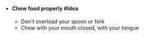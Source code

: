 - #### Chew food properly #Idea
	- Don't overload your spoon or fork
	- Chew with your mouth closed, with your tongue